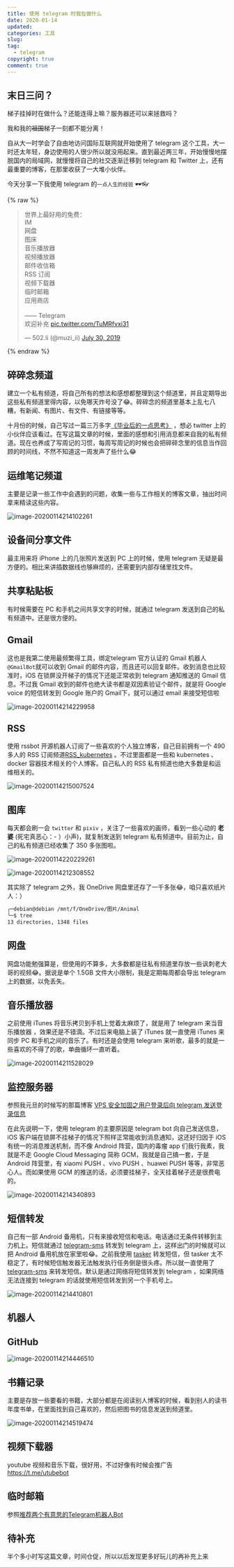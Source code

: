 ```yaml
---
title: 使用 telegram 时我在做什么
date: 2020-01-14
updated:
categories: 工具
slug:
tag:
  - telegram
copyright: true
comment: true
---
```


## 末日三问？

梯子挂掉时在做什么？还能连得上嘛？服务器还可以来拯救吗？

我和我的~~祖国~~梯子一刻都不能分离！

自从大一时学会了自由地访问国际互联网就开始使用了 telegram 这个工具，大一时还太年轻，身边使用的人很少所以就没用起来。直到最近两三年，开始慢慢地摆脱国内的局域网，就慢慢将自己的社交逐渐迁移到 telegram 和 Twitter 上，还有最重要的博客，在那里收获了一大堆小伙伴。

今天分享一下我使用 telegram 的`一点人生的经验` 🕶👓

{% raw %}

<blockquote class="twitter-tweet"><p lang="zh" dir="ltr">世界上最好用的免费：<br>IM<br>网盘<br>图床<br>音乐播放器<br>视频播放器<br>邮件收信箱<br>RSS 订阅<br>视频下载器<br>临时邮箱<br>应用商店<br><br>—— Telegram<br>欢迎补充 <a href="https://t.co/TuMRfvxi31">pic.twitter.com/TuMRfvxi31</a></p>&mdash; 502.li (@muzi_ii) <a href="https://twitter.com/muzi_ii/status/1156150224777179136?ref_src=twsrc%5Etfw">July 30, 2019</a></blockquote> <script async src="https://platform.twitter.com/widgets.js" charset="utf-8"></script>

{% endraw %}

## 碎碎念频道

建立一个私有频道，将自己所有的想法和感想都整理到这个频道里，并且定期导出这些私有频道里得内容，以免哪天炸号没了😂。碎碎念的频道里基本上乱七八糟，有新闻、有图片、有文件、有链接等等。

十月份的时候，自己写过一篇三万多字[《毕业后的一点思考》](https://muzi502.github.io/archives/thinking.html) ，想必 twitter 上的小伙伴应该看过。在写这篇文章的时候，里面的感想和引用消息都来自我的私有频道。现在也养成了写周记的习惯，每周写周记的时候也会把碎碎念里的信息当作回顾的时间线，不然不知道这一周发声了些什么😂

## 运维笔记频道

主要是记录一些工作中会遇到的问题，收集一些与工作相关的博客文章，抽出时间拿来精读这些内容。

![image-20200114214102261](./img/image-20200114214102261.png)

## 设备间分享文件

最主用来将 iPhone 上的几张照片发送到 PC 上的时候，使用 telegram 无疑是最方便的。相比来讲插数据线也够麻烦的，还需要到内部存储里找文件。

## 共享粘贴板

有时候需要在 PC 和手机之间共享文字的时候，就通过 telegram 发送到自己的私有频道中。还是很方便的。

## Gmail

这也是我第二使用最频繁得工具，绑定telegram 官方认证的 Gmail 机器人 `@GmailBot`就可以收到 Gmail 的邮件内容，而且还可以回复邮件。收到消息也比较准时，iOS 在锁屏没开梯子的情况下还能正常收到 telegram 通知推送的 Gmail 信息。不过我 Gmail 收到的邮件也绝大读书都是双因素验证个邮件，就是将 Google voice 的短信转发到 Google 账户的 Gmail下，就可以通过 email 来接受短信啦

![image-20200114214229958](./img/image-20200114214229958.png)

## RSS

使用 rssbot 开源机器人订阅了一些喜欢的个人独立博客，自己目前拥有一个 490 多人的 RSS 订阅频道[RSS_kubernetes](https://t.me/rss_kubernetes) 。不过里面都是一些和 kubernetes 、docker 容器技术相关的个人博客。自己私人的 RSS 私有频道也绝大多数是和运维相关的。

![image-20200114215007524](./img/image-20200114215007524.png)

## 图库

每天都会刷一会 `twitter` 和 `pixiv` ，关注了一些喜欢的画师，看到一些心动的 **老婆** (死宅真恶心：- ）小声)，就复制发送到 telegram 私有频道中。目前为止，自己的私有频道已经收集了 350 多张图啦。

![image-20200114220229261](./img/image-20200114220229261.png)

![image-20200114212308552](./img/image-20200114212308552.png)

其实除了 telegram 之外，我 OneDrive 网盘里还存了一千多张😂，咱只喜欢纸片人：）

```bash
╭─debian@debian /mnt/f/OneDrive/图片/Animal
╰─$ tree
13 directories, 1348 files
```

## 网盘

网盘功能勉强算是，但使用的不算多，大多数都是往私有频道里存放一些讽刺老大哥的视频😂。据说是单个 1.5GB 文件大小限制，我是定期每周都会导出 telegram 上的数据，以免丢失。

## 音乐播放器

之前使用 iTunes 将音乐拷贝到手机上觉着太麻烦了，就是用了 telegram 来当音乐播放器 ，效果还是不错滴。不过后来电脑上装了  iTunes  就一直使用  iTunes 来同步 PC 和手机之间的音乐了。有时还是会使用 telegram 来听歌，最多的就是一些喜欢的不得了的歌，单曲循环一直听着。

![image-20200114211528029](./img/image-20200114211528029.png)

## 监控服务器

参照我元旦的时候写的那篇博客 [VPS 安全加固之用户登录后向 telegram 发送登录信息](https://blog.k8s.li/archives/linux-login-alarm-telegram.html)

在此先说明一下，使用 telegram 的主要原因是 telegram bot 向自己发送信息，iOS 客户端在锁屏不挂梯子的情况下照样正常能收到消息通知，这还好归因于 iOS 有统一的消息推送机制，而不像 Android 阵营，国内的毒瘤 app 们我行我素，我就是不走 Google Cloud Messaging 简称 GCM，我就是自己搞一套，于是 Android 阵营里，有 xiaomi PUSH 、vivo PUSH 、huawei PUSH 等等，非常恶心人。而如果使用 GCM 的推送的话，必须要挂梯子，全天挂着梯子还是很费电的。

![image-20200114214340893](./img/image-20200114214340893.png)

## 短信转发

自己有一部 Android 备用机，只有来接收短信和电话。电话通过无条件转移到主力机上。短信就通过 [telegram-sms](https://github.com/telegram-sms/telegram-sms) 转发到 telegram 上，这样出门的时候就可以把 Android 备用机放在家里啦😂。之前我使用 [tasker]() 转发短信，但 tasker 太不稳定了，有时候短信触发器无法触发执行任务倒是很头疼。所以就一直使用了 [telegram-sms](https://github.com/telegram-sms/telegram-sms) 来转发短信。默认是通过网络将短信转发到 telegram ，如果网络无法连接到 telegram 的话就使用短信转发到另一个手机号上。

![image-20200114214410801](./img/image-20200114214410801.png)

## 机器人

## GitHub

![image-20200114214446510](./img/image-20200114214446510.png)

## 书籍记录

主要是存放一些要看的书籍，大部分都是在阅读别人博客的时候，看到别人的读书年度书单，在里面找到自己喜欢的，然后把图书的信息发送到频道里。

![image-20200114214519474](./img/image-20200114214519474.png)

## 视频下载器

youtube 视频和音乐下载，很好用，不过好像有时候会推广告 https://t.me/utubebot

## 临时邮箱

参照[推荐两个有意思的Telegram机器人Bot](https://www.xzymoe.com/telegram-bot/)

## 待补充

半个多小时写这篇文章，时间仓促，所以以后发现更多好玩儿的再补充上来
